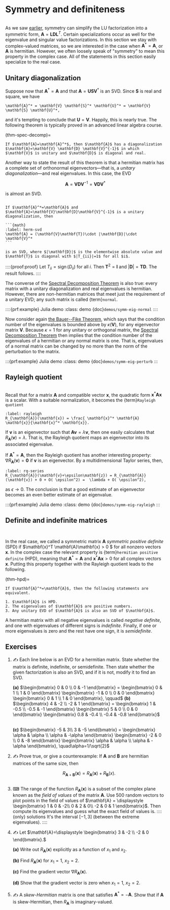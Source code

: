# Symmetry and definiteness

```{index} matrix; symmetric
```

As we saw [earlier](../linsys/structure.md), symmetry can simplify the LU factorization into a symmetric form, $\mathbf{A}=\mathbf{L}\mathbf{D}\mathbf{L}^T$. Certain specializations occur as well for the eigenvalue and singular value factorizations. In this section we stay with complex-valued matrices, so we are interested in the case when $\mathbf{A}^*=\mathbf{A}$, or $\mathbf{A}$ is hermitian. However, we often loosely speak of "symmetry" to mean this property in the complex case. All of the statements in this section easily specialize to the real case.

## Unitary diagonalization

Suppose now that $\mathbf{A}^*=\mathbf{A}$ and that $\mathbf{A}=\mathbf{U}\mathbf{S}\mathbf{V}^*$ is an SVD. Since $\mathbf{S}$ is real and square, we have

```{math}
\mathbf{A}^* = \mathbf{V} \mathbf{S}^* \mathbf{U}^* = \mathbf{V} \mathbf{S} \mathbf{U}^*,
```

and it's tempting to conclude that $\mathbf{U}=\mathbf{V}$. Happily, this is nearly true. The following theorem is typically proved in an advanced linear algebra course.

(thm-spec-decomp)=
````{proof:theorem} Spectral decomposition
If $\mathbf{A}=\mathbf{A}^*$, then $\mathbf{A}$ has a diagonalization $\mathbf{A}=\mathbf{V} \mathbf{D} \mathbf{V}^{-1}$ in which $\mathbf{V}$ is unitary and $\mathbf{D}$ is diagonal and real.
````

Another way to state the result of this theorem is that a hermitian matrix has a complete set of orthonormal eigenvectors—that is, a *unitary diagonalization*—and real eigenvalues. In this case, the EVD 

$$
\mathbf{A}=\mathbf{V}\mathbf{D}\mathbf{V}^{-1}=\mathbf{V} \mathbf{D} \mathbf{V}^*
$$

is almost an SVD.

```{index} unitary matrix
```

````{proof:theorem}
If $\mathbf{A}^*=\mathbf{A}$ and $\mathbf{A}=\mathbf{V}\mathbf{D}\mathbf{V}^{-1}$ is a unitary diagonalization, then
  
```{math}
:label: herm-svd
\mathbf{A} = (\mathbf{V}\mathbf{T})\cdot |\mathbf{D}|\cdot \mathbf{V}^*
```

is an SVD, where $|\mathbf{D}|$ is the elementwise absolute value and $\mathbf{T}$ is diagonal with $|T_{ii}|=1$ for all $i$.
````

::::{proof:proof}
Let $T_{ii}=\operatorname{sign}(D_{ii})$ for all $i$. Then $\mathbf{T}^2=\mathbf{I}$ and $|\mathbf{D}|=\mathbf{T}\mathbf{D}$. The result follows.
::::

The converse of the [Spectral Decomposition Theorem](thm-spec-decomp) is also true: every matrix with a unitary diagonalization and real eigenvalues is hermitian. However, there are non-hermitian matrices that meet just the requirement of a unitary EVD; any such matrix is called {term}`normal`.

::::{prf:example} Julia demo
:class: demo
{doc}`demos/symm-eig-normal`
::::

Now consider again [the Bauer--Fike Theorem](thm-bauer-fike), which says that the condition number of the eigenvalues is bounded above by $\kappa(\mathbf{V})$, for any eigenvector matrix $\mathbf{V}$. Because $\kappa=1$ for any unitary or orthogonal matrix, the [Spectral Decomposition Theorem](thm-spec-decomp)  then implies that the condition number of the eigenvalues of a hermitian or any normal matrix is one. That is, eigenvalues of a normal matrix can be changed by no more than the norm of the perturbation to the matrix.

:::{prf:example} Julia demo
:class: demo
{doc}`demos/symm-eig-perturb`
:::

## Rayleigh quotient

```{index} Rayleigh quotient
```

Recall that for a matrix $\mathbf{A}$ and compatible vector $\mathbf{x}$, the quadratic form $\mathbf{x}^* \mathbf{A} \mathbf{x}$ is a scalar. With a suitable normalization, it becomes the {term}`Rayleigh quotient`

```{math}
:label: rayleigh
R_{\mathbf{A}}(\mathbf{x}) = \frac{ \mathbf{x}^* \mathbf{A} \mathbf{x}}{\mathbf{x}^* \mathbf{x}}.
```

If $\mathbf{v}$ is an eigenvector such that $\mathbf{A} \mathbf{v}=\lambda \mathbf{v}$, then one easily calculates that $R_{\mathbf{A}}(\mathbf{v})=\lambda.$ That is, the Rayleigh quotient maps an eigenvector into its associated eigenvalue.

If $\mathbf{A}^*=\mathbf{A}$, then the Rayleigh quotient has another interesting property: $\nabla R_{\mathbf{A}}(\mathbf{v})=\boldsymbol{0}$ if $\mathbf{v}$ is an eigenvector. By a multidimensional Taylor series, then,

```{math}
:label: rq-series
R_{\mathbf{A}}(\mathbf{v}+\epsilon\mathbf{z}) = R_{\mathbf{A}}(\mathbf{v}) + 0 + O( \epsilon^2) =  \lambda + O( \epsilon^2),
```

as $\epsilon\to 0$. The conclusion is that a good estimate of an eigenvector becomes an even better estimate of an eigenvalue.

:::{prf:example} Julia demo
:class: demo
{doc}`demos/symm-eig-rayleigh`
:::

## Definite and indefinite matrices


```{index} matrix; positive definite
```
```{index} hermitian positive definite
```

In the real case, we called a symmetric matrix $\mathbf{A}$ *symmetric positive definite* (SPD) if $\mathbf{x}^T \mathbf{A}\mathbf{x} > 0 $ for all nonzero vectors $\mathbf{x}$. In the complex case the relevant property is  {term}`hermitian positive definite` (HPD), meaning that $\mathbf{A}^*=\mathbf{A}$ and $\mathbf{x}^* \mathbf{A}\mathbf{x} > 0$ for all complex vectors $\mathbf{x}$. Putting this property together with the Rayleigh quotient leads to the following.

(thm-hpd)=
````{proof:theorem}
If $\mathbf{A}^*=\mathbf{A}$, then the following statements are equivalent.

1. $\mathbf{A}$ is HPD.
2. The eigenvalues of $\mathbf{A}$ are positive numbers.
3. Any unitary EVD of $\mathbf{A}$ is also an SVD of $\mathbf{A}$.
````

A hermitian matrix with all negative eigenvalues is called *negative definite*, and one with eigenvalues of different signs is *indefinite*. Finally, if one or more eigenvalues is zero and the rest have one sign, it is *semidefinite*.

## Exercises

1. ✍ Each line below is an EVD for a hermitian matrix. State whether the matrix is definite, indefinite, or semidefinite. Then state whether the given factorization is also an SVD, and if it is not, modify it to find an SVD.

    **(a)** $\begin{bmatrix}
      0 & 0 \\ 0 & -1
    \end{bmatrix} =   \begin{bmatrix}
      0 & 1 \\ 1 & 0
    \end{bmatrix}  \begin{bmatrix}
      -1 & 0 \\ 0 & 0
    \end{bmatrix}  \begin{bmatrix}
      0 & 1 \\ 1 & 0
    \end{bmatrix}, \qquad$
    **(b)** $\begin{bmatrix}
      4 & -2 \\ -2 & 1
    \end{bmatrix} = \begin{bmatrix}
      1 & -0.5 \\ -0.5 & -1
    \end{bmatrix}  \begin{bmatrix}
      5 & 0 \\ 0 & 0
    \end{bmatrix}  \begin{bmatrix}
      0.8 & -0.4 \\ -0.4 & -0.8
    \end{bmatrix}$
    <br><br>

    **(c)**
    $\begin{bmatrix}
      -5 & 3\\ 3 & -5
    \end{bmatrix} =  \begin{bmatrix}
      \alpha & \alpha \\ \alpha & -\alpha
    \end{bmatrix}  \begin{bmatrix}
      -2 & 0 \\ 0 & -8
    \end{bmatrix}  \begin{bmatrix}
      \alpha & \alpha \\ \alpha & -\alpha
    \end{bmatrix}, \quad\alpha=1/\sqrt{2}$

2. ✍ Prove true, or give a counterexample: If $\mathbf{A}$ and $\mathbf{B}$ are hermitian matrices of the same size, then
   
    $$
    R_{\mathbf{A}+\mathbf{B}}(\mathbf{x}) = R_{\mathbf{A}}(\mathbf{x})+R_{\mathbf{B}}(x).
    $$

    ```{index} field of values
    ```
3. ⌨ The range of the function $R_{\mathbf{A}}(\mathbf{x})$ is a subset of the complex plane known as the *field of values* of the matrix $\mathbf{A}$. Use 500 random vectors to plot points in the field of values of $\mathbf{A} = \displaystyle  \begin{bmatrix}
     1  &   0   & -2\\
     0  &   2  &   0\\
    -2   &  0 &    1
    \end{bmatrix}$. Then compute its eigenvalues and guess what the exact field of values is.
    ::::{only} solutions
    It's the interval $[-1,3]$ (between the extreme eigenvalues).
    ::::

4. ✍ Let $\mathbf{A}=\displaystyle \begin{bmatrix}
    3 & -2 \\ -2 & 0
  \end{bmatrix}.$
  
    **(a)** Write out $R_{\mathbf{A}}(\mathbf{x})$ explicitly as a function of $x_1$ and $x_2$.

    **(b)** Find $R_{\mathbf{A}}(\mathbf{x})$ for $x_1=1$, $x_2=2$.
    
    **(c)** Find the gradient vector $\nabla R_{\mathbf{A}}(\mathbf{x})$.
    
    **(d)** Show that the gradient vector is zero when $x_1=1$, $x_2=2$.

5. ✍ A *skew-Hermitian* matrix is one that satisfies $\mathbf{A}^*=-\mathbf{A}$. Show that if $\mathbf{A}$ is skew-Hermitian, then $R_{\mathbf{A}}$ is imaginary-valued.

